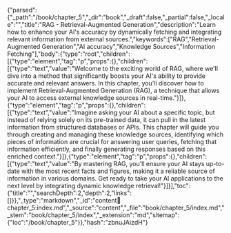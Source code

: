 {"parsed":{"_path":"/book/chapter_5","_dir":"book","_draft":false,"_partial":false,"_locale":"","title":"RAG - Retrieval-Augmented Generation","description":"Learn how to enhance your AI's accuracy by dynamically fetching and integrating relevant information from external sources.","keywords":["RAG","Retrieval-Augmented Generation","AI accuracy","Knowledge Sources","Information Fetching"],"body":{"type":"root","children":[{"type":"element","tag":"p","props":{},"children":[{"type":"text","value":"Welcome to the exciting world of RAG, where we'll dive into a method that significantly boosts your AI's ability to provide accurate and relevant answers. In this chapter, you’ll discover how to implement Retrieval-Augmented Generation (RAG), a technique that allows your AI to access external knowledge sources in real-time."}]},{"type":"element","tag":"p","props":{},"children":[{"type":"text","value":"Imagine asking your AI about a specific topic, but instead of relying solely on its pre-trained data, it can pull in the latest information from structured databases or APIs. This chapter will guide you through creating and managing these knowledge sources, identifying which pieces of information are crucial for answering user queries, fetching that information efficiently, and finally generating responses based on this enriched context."}]},{"type":"element","tag":"p","props":{},"children":[{"type":"text","value":"By mastering RAG, you'll ensure your AI stays up-to-date with the most recent facts and figures, making it a reliable source of information in various domains. Get ready to take your AI applications to the next level by integrating dynamic knowledge retrieval!"}]}],"toc":{"title":"","searchDepth":2,"depth":2,"links":[]}},"_type":"markdown","_id":"content:book:chapter_5:index.md","_source":"content","_file":"book/chapter_5/index.md","_stem":"book/chapter_5/index","_extension":"md","sitemap":{"loc":"/book/chapter_5"}},"hash":"zbnuJAizdH"}